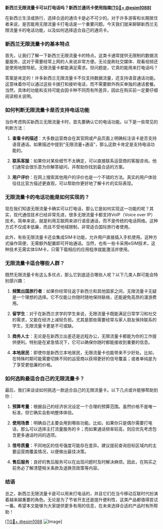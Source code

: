 **新西兰无限流量卡可以打电话吗？新西兰通讯卡使用指南[[TG💪+ @esim1088](https://t.me/s/esim1088)]**

在新西兰生活或旅行，选择合适的通讯卡是必不可少的。对于许多游客和长期居住者来说，是否能用无限流量卡打电话是一个重要问题。今天我们就来聊聊新西兰无限流量卡的电话功能，以及如何选择适合自己的通讯卡。

### 新西兰无限流量卡的基本特点

首先，让我们了解一下新西兰无限流量卡的特点。这类卡通常提供无限制的数据流量服务，这对于需要经常上网的人来说非常方便。无论是刷社交媒体、观看视频还是使用地图导航，无限流量卡都能满足需求。但问题是，它真的能用来打电话吗？

答案是肯定的！许多新西兰无限流量卡不仅支持数据流量，还支持语音通话功能。这意味着你可以通过这些卡拨打和接听电话，而不需要额外购买单独的通话套餐。当然，具体的功能和支持可能会因卡种不同而有所差异，因此在购买前一定要仔细阅读相关说明。

### 如何判断无限流量卡是否支持电话功能

当你考虑购买新西兰无限流量卡时，首先要确认它的电话功能。以下是一些常见的判断方法：

1. **查看卡的描述**：大多数运营商会在其官网或产品页面上明确标注该卡是否支持语音通话。如果描述中提到“无限流量+通话”，那么这款卡肯定是支持电话功能的。

2. **联系客服**：如果你对某些细节不太确定，可以直接联系运营商的客服咨询。他们通常会很乐意为你解答疑问，并帮助你找到最合适的方案。

3. **用户评价**：在网上搜索其他用户的评价也是一个不错的方法。真实的用户体验往往比官方描述更直观，可以帮助你更好地了解卡片的实际表现。

### 无限流量卡的电话功能是如何实现的？

现在我们知道无限流量卡确实可以打电话，那么它是如何实现这一功能的呢？其实，现代通信技术已经非常先进，很多无限流量卡都支持VoIP（Voice over IP）技术。简单来说，就是利用互联网来进行语音通话，而不是传统的电话网络。这种方式不仅成本低廉，而且不受地域限制，非常适合国际旅行者使用。

此外，有些无限流量卡还会集成SIM卡功能，允许用户直接插入手机使用。这种方式操作简便，无需额外配置即可开始通话。当然，也有一些卡采用eSIM技术，这种技术无需实体SIM卡，只需下载相应的应用程序就能激活并使用。

### 无限流量卡适合哪些人群？

既然无限流量卡有这么多优点，那么它到底适合哪些人呢？以下几类人群可能会特别感兴趣：

1. **频繁出国旅行者**：如果你经常往返于新西兰和其他国家之间，无限流量卡无疑是一个理想的选择。它不仅能让你随时随地保持联络，还能避免高昂的漫游费用。

2. **留学生**：对于在新西兰求学的学生来说，无限流量卡既能满足日常学习和社交的需求，又能在经济上减轻负担。尤其是那些需要经常与家人朋友保持联系的学生，无限流量卡更是不可或缺。

3. **商务人士**：无论是在新西兰出差还是远程办公，无限流量卡都能为你的工作提供便利。特别是在紧急情况下，它可以确保你随时都能接收到重要的信息。

4. **本地居民**：即使你是新西兰本地居民，无限流量卡也能带来不少好处。比如，在特殊时期可能需要切换不同的运营商以获得更好的信号覆盖；或者单纯是为了享受更低廉的价格。

### 如何选购最适合自己的无限流量卡？

最后，我们来谈谈如何挑选一款适合自己的无限流量卡。以下几点或许能够帮助到你：

1. **预算考量**：根据自己的经济状况设定一个合理的预算范围。虽然价格不是唯一标准，但它确实会影响整体体验。

2. **使用场景**：明确自己主要会用到哪些功能。比如，如果你只是偶尔需要打电话，那么可以选择主打流量服务的卡；而如果通话频率较高，则应优先考虑包含更多通话时间的选项。

3. **信号质量**：不同地区的信号强度可能存在差异。建议提前查询目标区域内的主要运营商覆盖情况，以便做出最佳决策。

4. **售后服务**：良好的售后服务可以在出现问题时及时解决麻烦。因此，在购买之前务必了解清楚相关条款及退换货政策等内容。

### 结语

总之，新西兰无限流量卡是可以用来打电话的，并且它们在当今移动互联时代扮演着越来越重要的角色。无论是为了节省开支还是提升便利性，这类产品都值得尝试一番。希望本文能够为大家提供更多有用的信息，在未来选择合适的产品时有所帮助！

[[TG💪+ @esim1088](https://t.me/s/esim1088) ![Image](https://i.postimg.cc/4NQfJmqS/Snipaste-2025-05-13-00-14-12.png)]